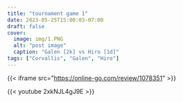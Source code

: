 ```yaml
---
title: "tournament game 1"
date: 2023-05-25T15:00:03-07:00
draft: false
cover:
  image: img/1.PNG
  alt: "post image"
  caption: "Galen [2k] vs Hiro [1d]"
tags: ["Corvallis", "Galen", "Hiro"]
---
```


{{< iframe src="https://online-go.com/review/1078351" >}}

{{< youtube 2xkNJL4gJ9E >}}
